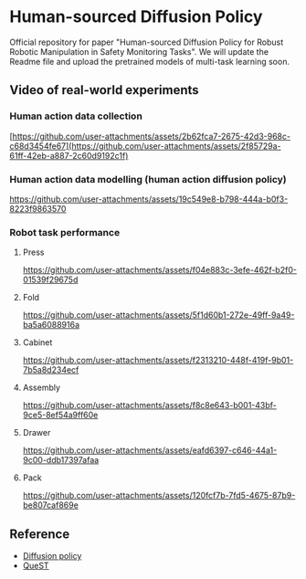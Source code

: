 # Human-sourced Diffusion Policy
Official repository for paper "Human-sourced Diffusion Policy for Robust Robotic Manipulation in Safety Monitoring Tasks". We will update the Readme file and upload the pretrained models of multi-task learning soon.

## Video of real-world experiments

### Human action data collection

[https://github.com/user-attachments/assets/2b62fca7-2675-42d3-968c-c68d3454fe67](https://github.com/user-attachments/assets/2f85729a-61ff-42eb-a887-2c60d9192c1f)

### Human action data modelling (human action diffusion policy)

https://github.com/user-attachments/assets/19c549e8-b798-444a-b0f3-8223f9863570

### Robot task performance
1. Press

   https://github.com/user-attachments/assets/f04e883c-3efe-462f-b2f0-01539f29675d

2. Fold

   https://github.com/user-attachments/assets/5f1d60b1-272e-49ff-9a49-ba5a6088916a
   
3. Cabinet

   https://github.com/user-attachments/assets/f2313210-448f-419f-9b01-7b5a8d234ecf

4. Assembly

   https://github.com/user-attachments/assets/f8c8e643-b001-43bf-9ce5-8ef54a9ff60e

5. Drawer

   https://github.com/user-attachments/assets/eafd6397-c646-44a1-9c00-ddb17397afaa

6. Pack

   https://github.com/user-attachments/assets/120fcf7b-7fd5-4675-87b9-be807caf869e
   
## Reference
- [Diffusion policy](https://github.com/real-stanford/diffusion_policy)
- [QueST](https://github.com/pairlab/QueST)

